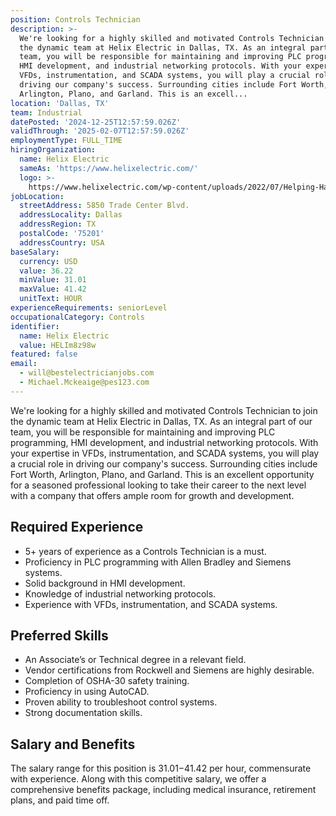 ```yaml
---
position: Controls Technician
description: >-
  We're looking for a highly skilled and motivated Controls Technician to join
  the dynamic team at Helix Electric in Dallas, TX. As an integral part of our
  team, you will be responsible for maintaining and improving PLC programming,
  HMI development, and industrial networking protocols. With your expertise in
  VFDs, instrumentation, and SCADA systems, you will play a crucial role in
  driving our company's success. Surrounding cities include Fort Worth,
  Arlington, Plano, and Garland. This is an excell...
location: 'Dallas, TX'
team: Industrial
datePosted: '2024-12-25T12:57:59.026Z'
validThrough: '2025-02-07T12:57:59.026Z'
employmentType: FULL_TIME
hiringOrganization:
  name: Helix Electric
  sameAs: 'https://www.helixelectric.com/'
  logo: >-
    https://www.helixelectric.com/wp-content/uploads/2022/07/Helping-Hands-Logo_Blue-e1656694113799.jpg
jobLocation:
  streetAddress: 5850 Trade Center Blvd.
  addressLocality: Dallas
  addressRegion: TX
  postalCode: '75201'
  addressCountry: USA
baseSalary:
  currency: USD
  value: 36.22
  minValue: 31.01
  maxValue: 41.42
  unitText: HOUR
experienceRequirements: seniorLevel
occupationalCategory: Controls
identifier:
  name: Helix Electric
  value: HELIm8z98w
featured: false
email:
  - will@bestelectricianjobs.com
  - Michael.Mckeaige@pes123.com
---
```




We're looking for a highly skilled and motivated Controls Technician to join the dynamic team at Helix Electric in Dallas, TX. As an integral part of our team, you will be responsible for maintaining and improving PLC programming, HMI development, and industrial networking protocols. With your expertise in VFDs, instrumentation, and SCADA systems, you will play a crucial role in driving our company's success. Surrounding cities include Fort Worth, Arlington, Plano, and Garland. This is an excellent opportunity for a seasoned professional looking to take their career to the next level with a company that offers ample room for growth and development.

## Required Experience

- 5+ years of experience as a Controls Technician is a must.
- Proficiency in PLC programming with Allen Bradley and Siemens systems.
- Solid background in HMI development.
- Knowledge of industrial networking protocols.
- Experience with VFDs, instrumentation, and SCADA systems.

## Preferred Skills

- An Associate’s or Technical degree in a relevant field.
- Vendor certifications from Rockwell and Siemens are highly desirable.
- Completion of OSHA-30 safety training.
- Proficiency in using AutoCAD.
- Proven ability to troubleshoot control systems.
- Strong documentation skills.

## Salary and Benefits 

The salary range for this position is $31.01-$41.42 per hour, commensurate with experience. Along with this competitive salary, we offer a comprehensive benefits package, including medical insurance, retirement plans, and paid time off.
